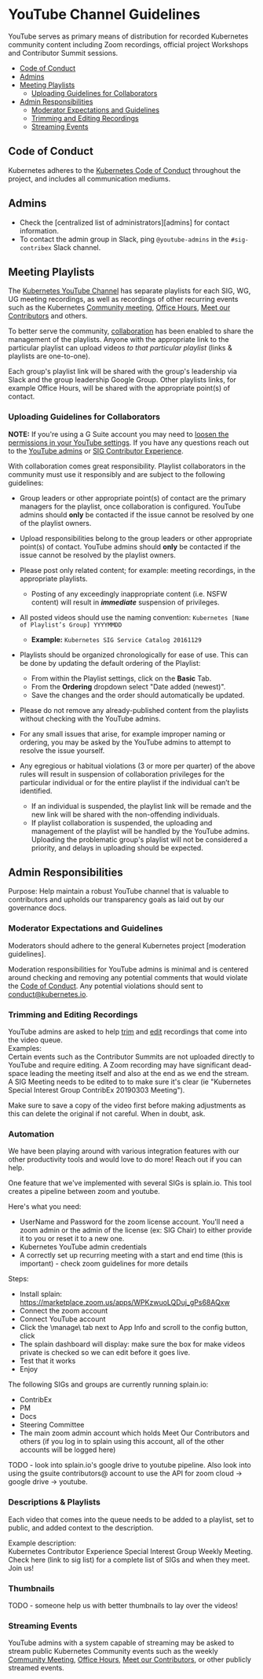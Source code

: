 # YouTube Channel Guidelines

YouTube serves as primary means of distribution for recorded Kubernetes
community content including Zoom recordings, official project Workshops and
Contributor Summit sessions.

- [Code of Conduct](#Code-of-Conduct)
- [Admins](#Admins)
- [Meeting Playlists](#meeting-playlists)
  - [Uploading Guidelines for Collaborators](#Uploading-Guidelines-for-Collaborators)
- [Admin Responsibilities](#Admin-Responsibilities)
  - [Moderator Expectations and Guidelines](#Moderator-Expectations-and-Guidelines)
  - [Trimming and Editing Recordings](#Trimming-and-Editing-Recordings)
  - [Streaming Events](#Streaming-Events)

## Code of Conduct

Kubernetes adheres to the [Kubernetes Code of Conduct][coc] throughout the
project, and includes all communication mediums.

## Admins

- Check the [centralized list of administrators][admins] for contact information.
- To contact the admin group in Slack, ping `@youtube-admins` in the `#sig-contribex`
  Slack channel.

## Meeting Playlists

The [Kubernetes YouTube Channel] has separate playlists for each SIG, WG, UG
meeting recordings, as well as recordings of other recurring events such as the
Kubernetes [Community meeting], [Office Hours], [Meet our Contributors] and
others.

To better serve the community, [collaboration] has been enabled to share the
management of the playlists. Anyone with the appropriate link to the particular
playlist can upload videos _to that particular playlist_ (links & playlists are
one-to-one).

Each group's playlist link will be shared with the group's leadership via Slack
and the group leadership Google Group. Other playlists links, for example Office
Hours, will be shared with the appropriate point(s) of contact.

### Uploading Guidelines for Collaborators

**NOTE:** If you're using a G Suite account you may need to [loosen the
permissions in your YouTube settings]. If you have any questions reach out to
the [YouTube admins] or [SIG Contributor Experience].

With collaboration comes great responsibility. Playlist collaborators in the
community must use it responsibly and are subject to the following guidelines:

- Group leaders or other appropriate point(s) of contact are the primary
  managers for the playlist, once collaboration is configured. YouTube admins
  should **only** be contacted if the issue cannot be resolved by one of the
  playlist owners.

- Upload responsibilities belong to the group leaders or other appropriate
  point(s) of contact. YouTube admins should **only** be contacted if the
  issue cannot be resolved by the playlist owners.

- Please post only related content; for example: meeting recordings, in the
  appropriate playlists.
  - Posting of any exceedingly inappropriate content (i.e. NSFW content) will
	result in ***immediate*** suspension of privileges.

- All posted videos should use the naming convention:
  `Kubernetes [Name of Playlist’s Group] YYYYMMDD`
  - **Example:** `Kubernetes SIG Service Catalog 20161129`

- Playlists should be organized chronologically for ease of use. This can be
  done by updating the default ordering of the Playlist:
  - From within the Playlist settings, click on the **Basic** Tab.
  - From the **Ordering** dropdown select "Date added (newest)".
  - Save the changes and the order should automatically be updated.

- Please do not remove any already-published content from the playlists without
  checking with the YouTube admins.

- For any small issues that arise, for example improper naming or ordering, you
  may be asked by the YouTube admins to attempt to resolve the issue yourself.

- Any egregious or habitual violations (3 or more per quarter) of the above
  rules will result in suspension of collaboration privileges for the particular
  individual or for the entire playlist if the individual can’t be identified.
  - If an individual is suspended, the playlist link will be remade and the new
    link will be shared with the non-offending individuals.
  - If playlist collaboration is suspended, the uploading and management of
    the playlist will be handled by the YouTube admins. Uploading the
	problematic group's playlist will not be considered a priority, and delays
	in uploading should be expected.


## Admin Responsibilities  

Purpose: Help maintain a robust YouTube channel that is valuable to contributors
and upholds our transparency goals as laid out by our governance docs.  

### Moderator Expectations and Guidelines

Moderators should adhere to the general Kubernetes project
[moderation guidelines].

Moderation responsibilities for YouTube admins is minimal and is centered around
checking and removing any potential comments that would violate the [Code of
Conduct][coc]. Any potential violations should sent to <conduct@kubernetes.io>.

### Trimming and Editing Recordings

YouTube admins are asked to help [trim] and [edit] recordings that come into the
video queue.  
Examples:  
Certain events such as the Contributor Summits are not uploaded directly to
YouTube and require editing.
A Zoom recording may have significant dead-space leading the meeting itself
and also at the end as we end the stream.  
A SIG Meeting needs to be edited to to make sure it's clear (ie "Kubernetes
Special Interest Group ContribEx 20190303 Meeting").   

Make sure to save a copy of the video first before making adjustments as this
can delete the original if not careful. When in doubt, ask.

### Automation

We have been playing around with various integration features with our other
productivity tools and would love to do more! Reach out if you can help.

One feature that we've implemented with several SIGs is splain.io. This tool
creates a pipeline between zoom and youtube.

Here's what you need:  
- UserName and Password for the zoom license account. You'll need a zoom admin
or the admin of the license (ex: SIG Chair) to either provide it to you or reset
it to a new one.
- Kubernetes YouTube admin credentials
- A correctly set up recurring meeting with a start and end time (this is
  important) - check zoom guidelines for more details 

Steps:
- Install splain: https://marketplace.zoom.us/apps/WPKzwuoLQDuj_gPs68AQxw
- Connect the zoom account
- Connect YouTube account
- Click the \manage\ tab next to App Info and scroll to the config button, click
- The splain dashboard will display: make sure the box for make videos private is
checked so we can edit before it goes live.
- Test that it works
- Enjoy  

The following SIGs and groups are currently running splain.io:  
- ContribEx
- PM
- Docs
- Steering Committee  
- The main zoom admin account which holds Meet Our Contributors and others (if
  you log in to splain using this account, all of the other accounts will be
  logged here)   

TODO - look into splain.io's google drive to youtube pipeline. Also look into
using the gsuite contributors@ account to use the API for zoom cloud -> google
drive -> youtube.

### Descriptions & Playlists

Each video that comes into the queue needs to be added to a playlist, set to
public, and added context to the description.

Example description:  
Kubernetes Contributor Experience Special Interest Group Weekly Meeting. Check
here (link to sig list) for a complete list of SIGs and when they meet. Join us!

### Thumbnails

TODO - someone help us with better thumbnails to lay over the videos!

### Streaming Events

YouTube admins with a system capable of streaming may be asked to stream public
Kubernetes Community events such as the weekly [Community Meeting],
[Office Hours], [Meet our Contributors], or other publicly streamed events.
<!--
TODO: Add details on streaming/using OBS after  https://github.com/kubernetes/community/pull/3337 is merged.
-->


[coc]: /code-of-conduct.md
[Kubernetes YouTube Channel]: https://www.youtube.com/channel/UCZ2bu0qutTOM0tHYa_jkIwg
[collaboration]: https://support.google.com/youtube/answer/6109639
[loosen the permissions in your YouTube settings]: https://support.google.com/a/answer/6212415
[SIG Contributor Experience]: https://git.kubernetes.io/community/sig-contributor-experience
[centralized list of administrators]: ./moderators.md
[YouTube admins]: ./moderators.md#YouTube-Channel
[trim]: https://support.google.com/youtube/answer/9057455?hl=en
[edit]: https://support.google.com/youtube/topic/9257530?hl=en&ref_topic=9257610
[Community Meeting]: /events/community-meeting.md
[Office Hours]: /events/office-hours.md
[Meet our Contributors]: /mentoring/meet-our-contributors.md
